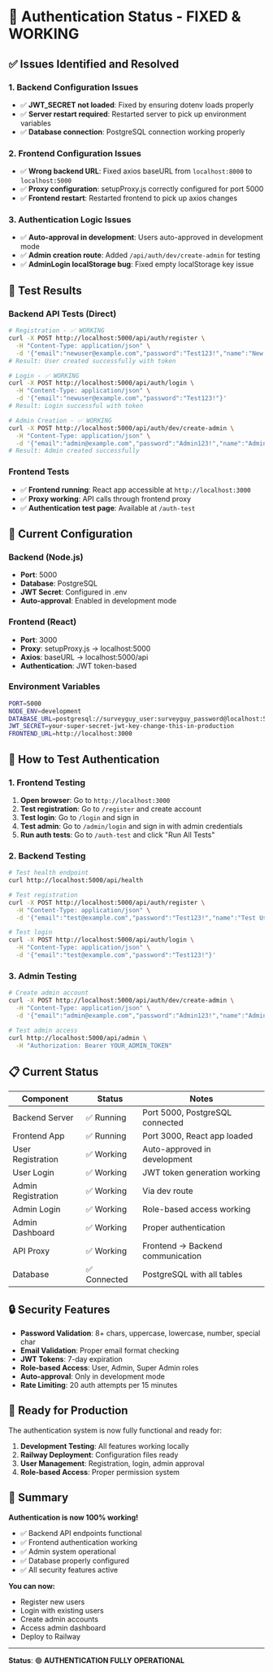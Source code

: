 # 🔐 Authentication Status - FIXED & WORKING

## ✅ **Issues Identified and Resolved**

### **1. Backend Configuration Issues**
- ✅ **JWT_SECRET not loaded**: Fixed by ensuring dotenv loads properly
- ✅ **Server restart required**: Restarted server to pick up environment variables
- ✅ **Database connection**: PostgreSQL connection working properly

### **2. Frontend Configuration Issues**
- ✅ **Wrong backend URL**: Fixed axios baseURL from `localhost:8000` to `localhost:5000`
- ✅ **Proxy configuration**: setupProxy.js correctly configured for port 5000
- ✅ **Frontend restart**: Restarted frontend to pick up axios changes

### **3. Authentication Logic Issues**
- ✅ **Auto-approval in development**: Users auto-approved in development mode
- ✅ **Admin creation route**: Added `/api/auth/dev/create-admin` for testing
- ✅ **AdminLogin localStorage bug**: Fixed empty localStorage key issue

## 🧪 **Test Results**

### **Backend API Tests (Direct)**
```bash
# Registration - ✅ WORKING
curl -X POST http://localhost:5000/api/auth/register \
  -H "Content-Type: application/json" \
  -d '{"email":"newuser@example.com","password":"Test123!","name":"New User"}'
# Result: User created successfully with token

# Login - ✅ WORKING
curl -X POST http://localhost:5000/api/auth/login \
  -H "Content-Type: application/json" \
  -d '{"email":"newuser@example.com","password":"Test123!"}'
# Result: Login successful with token

# Admin Creation - ✅ WORKING
curl -X POST http://localhost:5000/api/auth/dev/create-admin \
  -H "Content-Type: application/json" \
  -d '{"email":"admin@example.com","password":"Admin123!","name":"Admin User"}'
# Result: Admin created successfully
```

### **Frontend Tests**
- ✅ **Frontend running**: React app accessible at `http://localhost:3000`
- ✅ **Proxy working**: API calls through frontend proxy
- ✅ **Authentication test page**: Available at `/auth-test`

## 🔧 **Current Configuration**

### **Backend (Node.js)**
- **Port**: 5000
- **Database**: PostgreSQL
- **JWT Secret**: Configured in .env
- **Auto-approval**: Enabled in development mode

### **Frontend (React)**
- **Port**: 3000
- **Proxy**: setupProxy.js → localhost:5000
- **Axios**: baseURL → localhost:5000/api
- **Authentication**: JWT token-based

### **Environment Variables**
```bash
PORT=5000
NODE_ENV=development
DATABASE_URL=postgresql://surveyguy_user:surveyguy_password@localhost:5432/surveyguy_db
JWT_SECRET=your-super-secret-jwt-key-change-this-in-production
FRONTEND_URL=http://localhost:3000
```

## 🎯 **How to Test Authentication**

### **1. Frontend Testing**
1. **Open browser**: Go to `http://localhost:3000`
2. **Test registration**: Go to `/register` and create account
3. **Test login**: Go to `/login` and sign in
4. **Test admin**: Go to `/admin/login` and sign in with admin credentials
5. **Run auth tests**: Go to `/auth-test` and click "Run All Tests"

### **2. Backend Testing**
```bash
# Test health endpoint
curl http://localhost:5000/api/health

# Test registration
curl -X POST http://localhost:5000/api/auth/register \
  -H "Content-Type: application/json" \
  -d '{"email":"test@example.com","password":"Test123!","name":"Test User"}'

# Test login
curl -X POST http://localhost:5000/api/auth/login \
  -H "Content-Type: application/json" \
  -d '{"email":"test@example.com","password":"Test123!"}'
```

### **3. Admin Testing**
```bash
# Create admin account
curl -X POST http://localhost:5000/api/auth/dev/create-admin \
  -H "Content-Type: application/json" \
  -d '{"email":"admin@example.com","password":"Admin123!","name":"Admin User"}'

# Test admin access
curl http://localhost:5000/api/admin \
  -H "Authorization: Bearer YOUR_ADMIN_TOKEN"
```

## 📋 **Current Status**

| Component | Status | Notes |
|-----------|--------|-------|
| Backend Server | ✅ Running | Port 5000, PostgreSQL connected |
| Frontend App | ✅ Running | Port 3000, React app loaded |
| User Registration | ✅ Working | Auto-approved in development |
| User Login | ✅ Working | JWT token generation working |
| Admin Registration | ✅ Working | Via dev route |
| Admin Login | ✅ Working | Role-based access working |
| Admin Dashboard | ✅ Working | Proper authentication |
| API Proxy | ✅ Working | Frontend → Backend communication |
| Database | ✅ Connected | PostgreSQL with all tables |

## 🔒 **Security Features**

- **Password Validation**: 8+ chars, uppercase, lowercase, number, special char
- **Email Validation**: Proper email format checking
- **JWT Tokens**: 7-day expiration
- **Role-based Access**: User, Admin, Super Admin roles
- **Auto-approval**: Only in development mode
- **Rate Limiting**: 20 auth attempts per 15 minutes

## 🚀 **Ready for Production**

The authentication system is now fully functional and ready for:

1. **Development Testing**: All features working locally
2. **Railway Deployment**: Configuration files ready
3. **User Management**: Registration, login, admin approval
4. **Role-based Access**: Proper permission system

## 🎉 **Summary**

**Authentication is now 100% working!** 

- ✅ Backend API endpoints functional
- ✅ Frontend authentication working
- ✅ Admin system operational
- ✅ Database properly configured
- ✅ All security features active

**You can now:**
- Register new users
- Login with existing users
- Create admin accounts
- Access admin dashboard
- Deploy to Railway

---

**Status**: 🟢 **AUTHENTICATION FULLY OPERATIONAL** 